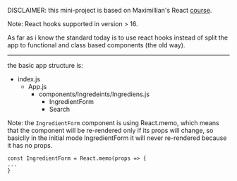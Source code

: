 
DISCLAIMER: this mini-project is based on Maximillian's React [course](https://www.udemy.com/course/react-the-complete-guide-incl-redux/l).

Note: React hooks supported in version > 16.

As far as i know the standard today is to use react hooks instead of split the app to functional and class based components (the old way).

----------------------------------------------------------------
the basic app structure is:

   * index.js
        * App.js
            * components/Ingredeints/Ingrediens.js
                *   IngredientForm 
                *   Search 
     
Note: the `IngredientForm` component is using React.memo, which means that the component will be re-rendered only if its props will change, so basiclly in the initial mode IngredientForm  it will never re-rendered because it has no props.

```
const IngredientForm = React.memo(props => {
...
}
```
